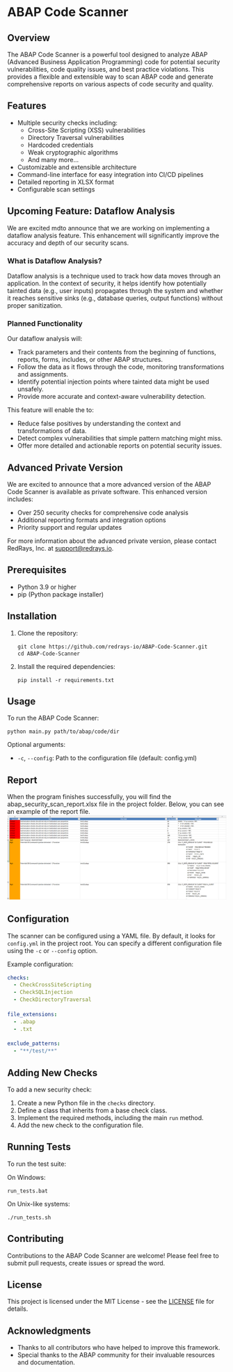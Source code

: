 # ABAP Code Scanner

## Overview

The ABAP Code Scanner is a powerful tool designed to analyze ABAP (Advanced Business Application Programming) code for potential security vulnerabilities, code quality issues, and best practice violations. This provides a flexible and extensible way to scan ABAP code and generate comprehensive reports on various aspects of code security and quality.

## Features

- Multiple security checks including:
  - Cross-Site Scripting (XSS) vulnerabilities
  - Directory Traversal vulnerabilities
  - Hardcoded credentials
  - Weak cryptographic algorithms
  - And many more...
- Customizable and extensible architecture
- Command-line interface for easy integration into CI/CD pipelines
- Detailed reporting in XLSX format
- Configurable scan settings

## Upcoming Feature: Dataflow Analysis

We are excited mdto announce that we are working on implementing a dataflow analysis feature. This enhancement will significantly improve the accuracy and depth of our security scans.

### What is Dataflow Analysis?

Dataflow analysis is a technique used to track how data moves through an application. In the context of security, it helps identify how potentially tainted data (e.g., user inputs) propagates through the system and whether it reaches sensitive sinks (e.g., database queries, output functions) without proper sanitization.

### Planned Functionality

Our dataflow analysis will:

- Track parameters and their contents from the beginning of functions, reports, forms, includes, or other ABAP structures.
- Follow the data as it flows through the code, monitoring transformations and assignments.
- Identify potential injection points where tainted data might be used unsafely.
- Provide more accurate and context-aware vulnerability detection.

This feature will enable the to:
- Reduce false positives by understanding the context and transformations of data.
- Detect complex vulnerabilities that simple pattern matching might miss.
- Offer more detailed and actionable reports on potential security issues.

## Advanced Private Version

We are excited to announce that a more advanced version of the ABAP Code Scanner is available as private software. This enhanced version includes:

- Over 250 security checks for comprehensive code analysis
- Additional reporting formats and integration options
- Priority support and regular updates

For more information about the advanced private version, please contact RedRays, Inc. at support@redrays.io.

## Prerequisites

- Python 3.9 or higher
- pip (Python package installer)

## Installation

1. Clone the repository:
   ```
   git clone https://github.com/redrays-io/ABAP-Code-Scanner.git
   cd ABAP-Code-Scanner
   ```

2. Install the required dependencies:
   ```
   pip install -r requirements.txt
   ```

## Usage

To run the ABAP Code Scanner:

```
python main.py path/to/abap/code/dir
```

Optional arguments:
- `-c`, `--config`: Path to the configuration file (default: config.yml)

## Report
When the program finishes successfully, you will find the abap_security_scan_report.xlsx file in the project folder. 
Below, you can see an example of the report file.
![report example](images/screenshot.png)

## Configuration

The scanner can be configured using a YAML file. By default, it looks for `config.yml` in the project root. You can specify a different configuration file using the `-c` or `--config` option.

Example configuration:

```yaml
checks:
  - CheckCrossSiteScripting
  - CheckSQLInjection
  - CheckDirectoryTraversal

file_extensions:
  - .abap
  - .txt

exclude_patterns:
  - "**/test/**"
```

## Adding New Checks

To add a new security check:

1. Create a new Python file in the `checks` directory.
2. Define a class that inherits from a base check class.
3. Implement the required methods, including the main `run` method.
4. Add the new check to the configuration file.

## Running Tests

To run the test suite:

On Windows:
```
run_tests.bat
```

On Unix-like systems:
```
./run_tests.sh
```

## Contributing

Contributions to the ABAP Code Scanner are welcome! Please feel free to submit pull requests, create issues or spread the word.

## License

This project is licensed under the MIT License - see the [LICENSE](LICENSE) file for details.

## Acknowledgments

- Thanks to all contributors who have helped to improve this framework.
- Special thanks to the ABAP community for their invaluable resources and documentation.

